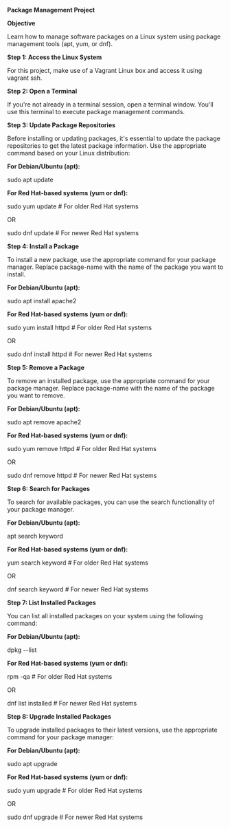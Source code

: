 **Package Management Project**

**Objective**

Learn how to manage software packages on a Linux system using package management tools (apt, yum, or dnf).

**Step 1: Access the Linux System**

For this project, make use of a Vagrant Linux box and access it using vagrant ssh.

**Step 2: Open a Terminal**

If you're not already in a terminal session, open a terminal window. You'll use this terminal to execute package management commands.

**Step 3: Update Package Repositories**

Before installing or updating packages, it's essential to update the package repositories to get the latest package information. Use the appropriate command based on your Linux distribution:

**For Debian/Ubuntu (apt):**

sudo apt update

**For Red Hat-based systems (yum or dnf):**

sudo yum update # For older Red Hat systems

OR

sudo dnf update # For newer Red Hat systems

**Step 4: Install a Package**

To install a new package, use the appropriate command for your package manager. Replace package-name with the name of the package you want to install.

**For Debian/Ubuntu (apt):**

sudo apt install apache2

**For Red Hat-based systems (yum or dnf):**

sudo yum install httpd # For older Red Hat systems

OR

sudo dnf install httpd # For newer Red Hat systems

**Step 5: Remove a Package**

To remove an installed package, use the appropriate command for your package manager. Replace package-name with the name of the package you want to remove.

**For Debian/Ubuntu (apt):**

sudo apt remove apache2

**For Red Hat-based systems (yum or dnf):**

sudo yum remove httpd # For older Red Hat systems

OR

sudo dnf remove httpd # For newer Red Hat systems

**Step 6: Search for Packages**

To search for available packages, you can use the search functionality of your package manager.

**For Debian/Ubuntu (apt):**

apt search keyword

**For Red Hat-based systems (yum or dnf):**

yum search keyword # For older Red Hat systems

OR

dnf search keyword # For newer Red Hat systems

**Step 7: List Installed Packages**

You can list all installed packages on your system using the following command:

**For Debian/Ubuntu (apt):**

dpkg --list

**For Red Hat-based systems (yum or dnf):**

rpm -qa # For older Red Hat systems

OR

dnf list installed # For newer Red Hat systems

**Step 8: Upgrade Installed Packages**

To upgrade installed packages to their latest versions, use the appropriate command for your package manager:

**For Debian/Ubuntu (apt):**

sudo apt upgrade

**For Red Hat-based systems (yum or dnf):**

sudo yum upgrade # For older Red Hat systems

OR

sudo dnf upgrade # For newer Red Hat systems
